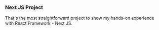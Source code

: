 ### Next JS Project ### 

That's the most straightforward project to show my hands-on experience with React Framework - Next JS. 
